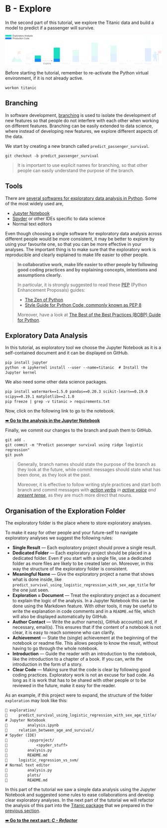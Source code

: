 # B - Explore

In the second part of this tutorial, we explore the Titanic data and build a model to predict if a passenger will survive.



![explore](../../resources/explore.png)



Before starting the tutorial, remember to re-activate the Python virtual environment, if it is not already active.

```shell
workon titanic
```

## Branching

In software development, [branching](https://git-scm.com/book/en/v2/Git-Branching-Basic-Branching-and-Merging) is used to isolate the development of new features so that people do not interfere with each other when working on different features. Branching can be easily extended to data science, where instead of developing new features, we explore different aspects of the data.

We start by creating a new branch called `predict_passenger_survival`.

```shell
git checkout -b predict_passenger_survival
```

> It is important to use explicit names for branching, so that other people can easily understand the purpose of the branch.

## Tools

There are [several softwares for exploratory data analysis in Python](https://www.datacamp.com/community/tutorials/data-science-python-ide). Some of the most widely used are,

- [Jupyter Notebook](http://jupyter.org/)
- [Spyder](https://github.com/spyder-ide/spyder) or other IDEs specific to data science
- Normal text editors

Even though choosing a single software for exploratory data analysis across different people would be more consistent, it may be better to explore by using your favourite one, so that you can be more effective in your analyses. The important thing is to make sure that the exploratory work is reproducible and clearly explained to make life easier to other people.

> **In collaborative work, make life easier to other people by following good coding practices and by explaining concepts, intentions and assumptions clearly.**
>
> In particular, it is strongly suggested to read these [PEP](https://www.python.org/dev/peps/) (Python Enhancement Proposals) guides:
>
> - [The Zen of Python](https://www.python.org/dev/peps/pep-0020/)
> - [Style Guide for Python Code, commonly known as PEP 8](https://www.python.org/dev/peps/pep-0008/)
>
> Moreover, have a look at [The Best of the Best Practices (BOBP) Guide for Python](https://gist.github.com/sloria/7001839).

## Exploratory Data Analysis

In this tutorial, as exploratory tool we choose the Jupyter Notebook as it is a self-contained document and it can be displayed on GitHub.

```shell
pip install jupyter
python -m ipykernel install --user --name=titanic  # Install the Jupyter kernel
```

We also need some other data science packages.

```shell
pip install watermark==1.5.0 pandas==0.20.3 scikit-learn==0.19.0 scipy==0.19.1 matplotlib==2.1.0
pip freeze | grep -v titanic > requirements.txt
```

Now, click on the following link to go to the notebook.

[**➠   Go to the analysis in the Jupyter Notebook**](exploration/predict_survival_using_logistic_regression_with_sex_age_title/analysis.ipynb)

Finally, we commit our changes to the branch and push them to GitHub.

```shell
git add .
git commit -m "Predict passenger survival using ridge logistic regression"
git push
```

> Generally, branch names should state the purpose of the branch as they look at the future, while commit messages should state what has been done, as they look at the past.
>
> Moreover, it is effective to follow writing style practices and start both branch and commit messages with _[action verbs](https://books.google.co.uk/books?id=Fp4-7EWkvUgC&lpg=PP1&dq=joshua%20schimel%20writing%20science&pg=PP1#v=onepage&q=joshua%20schimel%20writing%20science&f=false) in [active voice](https://en.wikipedia.org/wiki/The_Elements_of_Style#Content) and [present tense](https://git-scm.com/book/en/v2/Distributed-Git-Contributing-to-a-Project)_, as they are much more direct that nouns.

## Organisation of the Exploration Folder

The exploratory folder is the place where to store exploratory analyses.

To make it easy for other people and your future-self to navigate exploratory analyses we suggest the following rules:

- **Single Result** — Each exploratory project should prove a single result.
- **Dedicated Folder** — Each exploratory project should be placed in a dedicated folder. Even if you start with a single file, use a dedicated folder as more files are likely to be created later on. Moreover, in this way the structure of the exploratory folder is consistent.
- **Meaningful Name** — Give the exploratory project a name that shows what is done inside, like `predict_survival_using_logistic_regression_with_sex_age_title` for the one just seen.
- **Exploration = Document** — Treat the exploratory project as a document to explain the logic of the analysis. In a Jupyter Notebook this can be done using the Markdown feature. With other tools, it may be useful to write the explanation in code comments and in a `README.md` file, which will also be displayed automatically by GitHub.
- **Author Contact** — Write the author name(s), GitHub account(s) and, if necessary, email(s). This ensures that if the content of a notebook is not clear, it is easy to reach someone who can clarify.
- **Achievement** — State the (single) achievement at the beginning of the notebook or readme file. This allows people to know the result, without having to go through the whole notebook.
- **Introduction** — Guide the reader with an introduction to the notebook, like the introduction to a chapter of a book. If you can, write the introduction in the form of a story.
- **Clear Code** — Making sure that the code is clear by following good coding practices. Exploratory work is not an excuse for bad code. As long as it is work that has to be shared with other people or to be reviewed in the future, make it easy for the reader.

As an example, if this project were to expand, the structure of the folder `exploration` may look like this:

```
📁 exploration/
📁     predict_survival_using_logistic_regression_with_sex_age_title/    # Jupyter Notebook
📄         analysis.ipynb
📁     relation_between_age_and_survival/                                # Spyder (IDE)
📁         .spyproject/
📄             <spyder_stuff>
📄         analysis.py
📄         README.md
📁     logistic_regression_vs_svm/                                       # Normal text editor
📄         analysis.py
📁         plots/
📄         README.md
```

In this part of the tutorial we saw a simple data analysis using the Jupyter Notebook and suggested some rules to ease collaborations and develop clear exploratory analyses. In the next part of the tutorial we will refactor the analysis of this part into the [Titanic package](titanic) that we prepared in the [previous section](../a-setup).

[**➠   Go to the next part: *C - Refactor***](../c-refactor)

